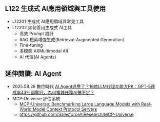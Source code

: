 ## L122 生成式 AI應用領域與工具使用
- L12201 生成式 AI應用領域與常見工具
- L12202 如何善用生成式 AI工具
  - 高效 Prompt 設計
  - RAG 檢索增強生成(Retrieval-Augmented Generation）
  - Fine-tuning 
  - 多模態 AI(Multimodal AI)
  - AI 代理(AI Agents)

## 延伸閱讀: AI Agent
- 2025.08.28 數位時代 [AI Agent過譽了？16款LLM代理功能大PK：GPT-5達成率43％卻奪冠，為何複雜任務AI搞不定？](https://www.bnext.com.tw/article/84318/MCP-Universe-AI-Agent-Test)
- MCP-Universe 評估系統
  - [MCP-Universe: Benchmarking Large Language Models with Real-World Model Context Protocol Servers](https://huggingface.co/papers/2508.14704)
  - https://github.com/SalesforceAIResearch/MCP-Universe
